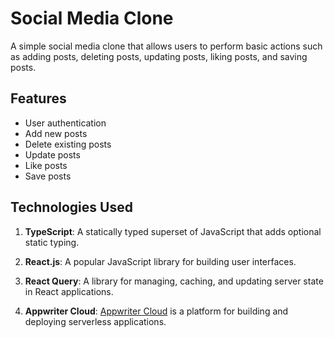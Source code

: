 # Social Media Clone

A simple social media clone that allows users to perform basic actions such as adding posts, deleting posts, updating posts, liking posts, and saving posts.

## Features

- User authentication
- Add new posts
- Delete existing posts
- Update posts
- Like posts
- Save posts

## Technologies Used

1. **TypeScript**: A statically typed superset of JavaScript that adds optional static typing.

2. **React.js**: A popular JavaScript library for building user interfaces.

3. **React Query**: A library for managing, caching, and updating server state in React applications.

4. **Appwriter Cloud**: [Appwriter Cloud](https://www.appwriter.com/) is a platform for building and deploying serverless applications.
   
